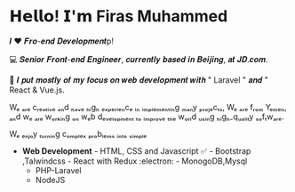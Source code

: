 
# 𝗛𝗲𝗹𝗹𝗼! 𝗜'𝗺 Firas Muhammed

𝑰 ❤️ 𝑭𝒓𝒐-𝒆𝒏𝒅 𝑫𝒆𝒗𝒆𝒍𝒐𝒑𝒎𝒆𝒏𝒕p!

:computer: 𝑺𝒆𝒏𝒊𝒐𝒓 𝑭𝒓𝒐𝒏𝒕-𝒆𝒏𝒅 𝑬𝒏𝒈𝒊𝒏𝒆𝒆𝒓, 𝒄𝒖𝒓𝒓𝒆𝒏𝒕𝒍𝒚 𝒃𝒂𝒔𝒆𝒅 𝒊𝒏 𝑩𝒆𝒊𝒋𝒊𝒏𝒈, 𝒂𝒕 𝑱𝑫.𝒄𝒐𝒎. 

:vulcan_salute: 𝑰 𝒑𝒖𝒕 𝒎𝒐𝒔𝒕𝒍𝒚 𝒐𝒇 𝒎𝒚 𝒇𝒐𝒄𝒖𝒔 𝒐𝒏 𝒘𝒆𝒃 𝒅𝒆𝒗𝒆𝒍𝒐𝒑𝒎𝒆𝒏𝒕 𝒘𝒊𝒕𝒉 " Laravel " 𝒂𝒏𝒅 " React & Vue.js. 

Wₑ ₐᵣₑ cᵣₑₐₜᵢᵥₑ ₐₙd ₕₐᵥₑ ₕᵢgₕ ₑₓₚₑᵣᵢₑₙcₑ ᵢₙ ᵢₘₚₗₑₘₑₙₜᵢₙg ₘₐₙy ₚᵣₒⱼₑcₜₛ, Wₑ ₐᵣₑ fᵣₒₘ Yₑₘₑₙ, ₐₙd wₑ ₐᵣₑ wₒᵣₖᵢₙg ₒₙ wₑb dₑᵥₑₗₒₚₘₑₙₜ ₜₒ ᵢₘₚᵣₒᵥₑ ₜₕₑ wₒᵣₗd ᵤₛᵢₙg ₕᵢgₕ₋qᵤₐₗᵢₜy ₛₒfₜwₐᵣₑ. 
           
Wₑ ₑₙⱼₒy ₜᵤᵣₙᵢₙg cₒₘₚₗₑₓ ₚᵣₒbₗₑₘₛ ᵢₙₜₒ ₛᵢₘₚₗₑ

- **Web Development**
        - HTML, CSS and Javascript :white_check_mark:
        - Bootstrap ,Talwindcss
        - React with Redux :electron:
        - MonogoDB,Mysql
  - PHP-Laravel
  - NodeJS  

